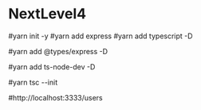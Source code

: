 # NextLevel4

#yarn init -y 
#yarn add express 
#yarn add typescript -D

#yarn add @types/express -D 

#yarn add ts-node-dev -D 

#yarn tsc --init

#http://localhost:3333/users

